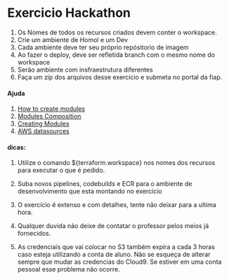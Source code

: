 # Exercicio Hackathon



1. Os Nomes de todos os recursos criados devem conter o workspace.
2. Crie um ambiente de Homol e um Dev
3. Cada ambiente deve ter seu próprio repósitorio de imagem
4. Ao fazer o deploy, deve ser refletida branch com o mesmo nome do workspace
5. Serão ambiente com insfraestrutura diferentes
6. Faça um zip dos arquivos desse exercicio e submeta no portal da fiap.


#### Ajuda
1. [How to create modules](https://blog.gruntwork.io/how-to-create-reusable-infrastructure-with-terraform-modules-25526d65f73d)
2. [Modules Composition](https://www.terraform.io/docs/modules/composition.html)
3. [Creating Modules](https://www.terraform.io/docs/modules/index.html)
4. [AWS datasources](https://www.terraform.io/docs/providers/aws/d/instances.html)
#### dicas:
1. Utilize o comando ${terraform.workspace} nos nomes dos recursos para executar o que é pedido.

2. Suba novos pipelines, codebuilds e ECR para o ambiente de desenvolvimento que esta montando no exercício

3. O exercício é extenso e com detalhes, tente não deixar para a ultima hora.

4. Qualquer duvida não deixe de contatar o professor pelos meios já fornecidos.

5. As credenciais que vai colocar no S3 também expira a cada 3 horas caso esteja utilizando a conta de aluno. Não se esqueça de alterar sempre que mudar as credencias do Cloud9. Se estiver em uma conta pessoal esse problema não ocorre.
